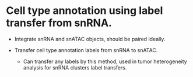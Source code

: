 # Cell type annotation using label transfer from snRNA.

  * Integrate snRNA and snATAC objects, should be paired ideally.

  * Transfer cell type annotation labels from snRNA to snATAC.

    + Can transfer any labels by this method, used in tumor heterogeneity analysis for snRNA clusters label transfers. 